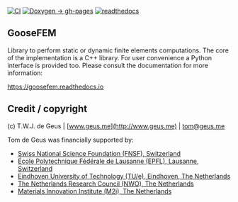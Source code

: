 [![CI](https://github.com/tdegeus/GooseFEM/workflows/CI/badge.svg)](https://github.com/tdegeus/GooseFEM/actions)
[![Doxygen -> gh-pages](https://github.com/tdegeus/FrictionQPotFEM/workflows/gh-pages/badge.svg)](https://tdegeus.github.io/FrictionQPotFEM)
[![readthedocs](https://readthedocs.org/projects/goosefem/badge/?version=latest)](https://readthedocs.org/projects/goosefem/badge/?version=latest)

## GooseFEM

Library to perform static or dynamic finite elements computations. The core of the implementation is a C++ library. For user convenience a Python interface is provided too. Please consult the documentation for more information:

https://goosefem.readthedocs.io

## Credit / copyright

(c) T.W.J. de Geus | [www.geus.me](http://www.geus.me) | [tom@geus.me](mailto:tom@geus.me)

Tom de Geus was financially supported by:

*   [Swiss National Science Foundation (FNSF), Switzerland](http://www.snfs.ch)
*   [École Polytechnique Fédérale de Lausanne (EPFL), Lausanne, Switzerland](http://www.epfl.ch)
*   [Eindhoven University of Technology (TU/e), Eindhoven, The Netherlands](http://www.tue.nl)
*   [The Netherlands Research Council (NWO), The Netherlands](http://www.nwo.nl)
*   [Materials Innovation Institute (M2i), The Netherlands](http://www.m2i.nl)


